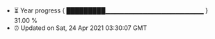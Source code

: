 - ⏳ Year progress { █████████▁▁▁▁▁▁▁▁▁▁▁▁▁▁▁▁▁▁▁▁▁ } 31.00 %
- ⏰ Updated on Sat, 24 Apr 2021 03:30:07 GMT

